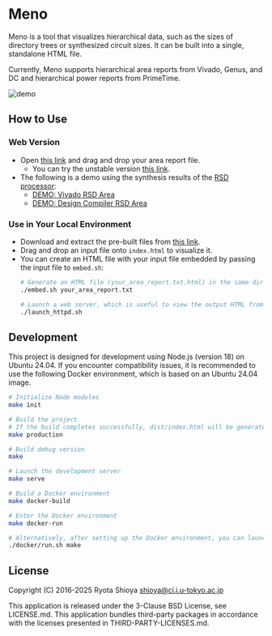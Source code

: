 # Meno

Meno is a tool that visualizes hierarchical data, such as the sizes of directory trees or synthesized circuit sizes. It can be built into a single, standalone HTML file.

Currently, Meno supports hierarchical area reports from Vivado, Genus, and DC and hierarchical power reports from PrimeTime.

![demo](./demo/meno.gif)

## How to Use

### Web Version
* Open [this link](https://shioyadan.github.io/meno/) and drag and drop your area report file.
    * You can try the unstable version [this link](https://shioyadan.github.io/meno/unstable).
* The following is a demo using the synthesis results of the [RSD processor](https://github.com/rsd-devel/rsd):
    * [DEMO: Vivado RSD Area](https://shioyadan.github.io/meno/vivado-rsd-area.log.html)
    * [DEMO: Design Compiler RSD Area](https://shioyadan.github.io/meno/dc-rsd-area.log.html)


### Use in Your Local Environment
* Download and extract the pre-built files from [this link](https://github.com/shioyadan/meno/releases).
* Drag and drop an input file onto `index.html` to visualize it.
* You can create an HTML file with your input file embedded by passing the input file to `embed.sh`:
    ```bash
    # Generate an HTML file (your_area_report.txt.html) in the same directory.
    ./embed.sh your_area_report.txt

    # Launch a web server, which is useful to view the output HTML from a remote client. 
    ./launch_httpd.sh
    ```

## Development

This project is designed for development using Node.js (version 18) on Ubuntu 24.04. If you encounter compatibility issues, it is recommended to use the following Docker environment, which is based on an Ubuntu 24.04 image.

```bash
# Initialize Node modules
make init

# Build the project
# If the build completes successfully, dist/index.html will be generated.
make production

# Build debug version
make

# Launch the development server
make serve

# Build a Docker environment
make docker-build

# Enter the Docker environment
make docker-run

# Alternatively, after setting up the Docker environment, you can launch 'make' or other commands directly.
./docker/run.sh make
```

## License

Copyright (C) 2016-2025 Ryota Shioya <shioya@ci.i.u-tokyo.ac.jp>

This application is released under the 3-Clause BSD License, see LICENSE.md. This application bundles third-party packages in accordance with the licenses presented in THIRD-PARTY-LICENSES.md.
